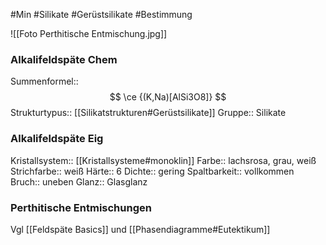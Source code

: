 #Min #Silikate #Gerüstsilikate #Bestimmung

![[Foto Perthitische Entmischung.jpg]]

### Alkalifeldspäte Chem

Summenformel:: $$ \ce {(K,Na)[AlSi3O8]} $$
Strukturtypus:: [[Silikatstrukturen#Gerüstsilikate]]
Gruppe:: Silikate
<!--ID: 1705934302855-->


### Alkalifeldspäte Eig

Kristallsystem:: [[Kristallsysteme#monoklin]]
Farbe:: lachsrosa, grau, weiß
Strichfarbe:: weiß
Härte:: 6
Dichte:: gering
Spaltbarkeit:: vollkommen
Bruch:: uneben
Glanz:: Glasglanz
<!--ID: 1705934302859-->

### Perthitische Entmischungen

Vgl [[Feldspäte Basics]] und [[Phasendiagramme#Eutektikum]]



